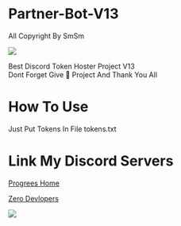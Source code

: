 # Partner-Bot-V13
All Copyright By SmSm

<img src = "https://discord.c99.nl/widget/theme-2/349942964904001546.png"></div>

Best Discord Token Hoster Project V13  
Dont Forget Give 🌟 Project And Thank You All

# How To Use
Just Put Tokens In File tokens.txt










# Link My Discord Servers

[Progrees Home](https://discord.gg/JjUc7G7kwV)

[Zero Devlopers](https://discord.gg/7MaVp5HCSh)

<a href="https://discord.gg/JjUc7G7kwV"><img src="https://discord.com/api/guilds/819635292834103347/widget.png?style=banner3"></a>
